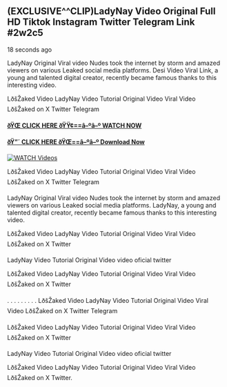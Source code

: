 ## (EXCLUSIVE^^CLIP)LadyNay Video Original Full HD Tiktok Instagram Twitter Telegram Link #2w2c5

18 seconds ago

LadyNay Original Viral video Nudes took the internet by storm and amazed viewers on various Leaked social media platforms. Desi Video Viral Link, a young and talented digital creator, recently became famous thanks to this interesting video.

LðšŽaked Video LadyNay Video Tutorial Original Video Viral Video LðšŽaked on X Twitter Telegram

**[ðŸŒ CLICK HERE ðŸŸ¢==â–ºâ–º WATCH NOW](https://clips-mediaa.blogspot.com/2025/02/video-viral-download.html)**

**[ðŸ”´ CLICK HERE ðŸŒ==â–ºâ–º Download Now](https://clips-mediaa.blogspot.com/2025/02/video-viral-download.html)**

[![WATCH Videos](https://i.imgur.com/dJHk4Zq.gif)](https://clips-mediaa.blogspot.com/2025/02/video-viral-download.html)

LðšŽaked Video LadyNay Video Tutorial Original Video Viral Video LðšŽaked on X Twitter Telegram

LadyNay Original Viral video Nudes took the internet by storm and amazed viewers on various Leaked social media platforms. LadyNay, a young and talented digital creator, recently became famous thanks to this interesting video.

LðšŽaked Video LadyNay Video Tutorial Original Video Viral Video LðšŽaked on X Twitter

LadyNay Video Tutorial Original Video video oficial twitter

LðšŽaked Video LadyNay Video Tutorial Original Video Viral Video LðšŽaked on X Twitter

. . . . . . . . . LðšŽaked Video LadyNay Video Tutorial Original Video Viral Video LðšŽaked on X Twitter Telegram

LðšŽaked Video LadyNay Video Tutorial Original Video Viral Video LðšŽaked on X Twitter

LadyNay Video Tutorial Original Video video oficial twitter

LðšŽaked Video LadyNay Video Tutorial Original Video Viral Video LðšŽaked on X Twitter.
